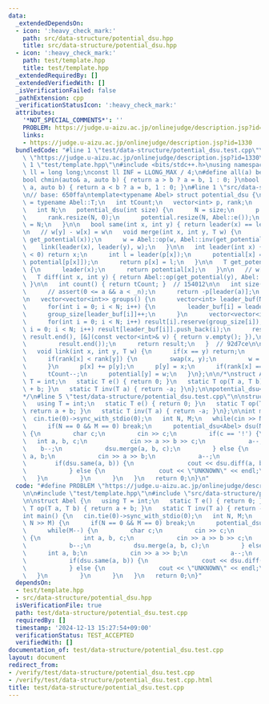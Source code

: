 ```yaml
---
data:
  _extendedDependsOn:
  - icon: ':heavy_check_mark:'
    path: src/data-structure/potential_dsu.hpp
    title: src/data-structure/potential_dsu.hpp
  - icon: ':heavy_check_mark:'
    path: test/template.hpp
    title: test/template.hpp
  _extendedRequiredBy: []
  _extendedVerifiedWith: []
  _isVerificationFailed: false
  _pathExtension: cpp
  _verificationStatusIcon: ':heavy_check_mark:'
  attributes:
    '*NOT_SPECIAL_COMMENTS*': ''
    PROBLEM: https://judge.u-aizu.ac.jp/onlinejudge/description.jsp?id=1330
    links:
    - https://judge.u-aizu.ac.jp/onlinejudge/description.jsp?id=1330
  bundledCode: "#line 1 \"test/data-structure/potential_dsu.test.cpp\"\n#define PROBLEM\
    \ \"https://judge.u-aizu.ac.jp/onlinejudge/description.jsp?id=1330\"\n\n#line\
    \ 1 \"test/template.hpp\"\n#include <bits/stdc++.h>\nusing namespace std;\nusing\
    \ ll = long long;\nconst ll INF = LLONG_MAX / 4;\n#define all(a) begin(a), end(a)\n\
    bool chmin(auto& a, auto b) { return a > b ? a = b, 1 : 0; }\nbool chmax(auto&\
    \ a, auto b) { return a < b ? a = b, 1 : 0; }\n#line 1 \"src/data-structure/potential_dsu.hpp\"\
    \n// base: 650ffa\ntemplate<typename Abel> struct potential_dsu {\n   using T\
    \ = typename Abel::T;\n   int tCount;\n   vector<int> p, rank;\n   vector<T> potential;\n\
    \   int N;\n   potential_dsu(int size) {\n      N = size;\n      p.resize(N, -1);\n\
    \      rank.resize(N, 0);\n      potential.resize(N, Abel::e());\n      tCount\
    \ = N;\n   }\n\n   bool same(int x, int y) { return leader(x) == leader(y); }\n\
    \n   // w[y] - w[x] = w\n   void merge(int x, int y, T w) {\n      w = Abel::op(w,\
    \ get_potential(x));\n      w = Abel::op(w, Abel::inv(get_potential(y)));\n  \
    \    link(leader(x), leader(y), w);\n   }\n\n   int leader(int x) {\n      if(p[x]\
    \ < 0) return x;\n      int l = leader(p[x]);\n      potential[x] = Abel::op(potential[x],\
    \ potential[p[x]]);\n      return p[x] = l;\n   }\n\n   T get_potential(int x)\
    \ {\n      leader(x);\n      return potential[x];\n   }\n\n   // w[y] - w[x]\n\
    \   T diff(int x, int y) { return Abel::op(get_potential(y), Abel::inv(get_potential(x)));\
    \ }\n\n   int count() { return tCount; }  // 154012\n\n   int size(int a) {\n\
    \      // assert(0 <= a && a < _n);\n      return -p[leader(a)];\n   }  // 818fe7\n\
    \n   vector<vector<int>> groups() {\n      vector<int> leader_buf(N), group_size(N);\n\
    \      for(int i = 0; i < N; i++) {\n         leader_buf[i] = leader(i);\n   \
    \      group_size[leader_buf[i]]++;\n      }\n      vector<vector<int>> result(N);\n\
    \      for(int i = 0; i < N; i++) result[i].reserve(group_size[i]);\n      for(int\
    \ i = 0; i < N; i++) result[leader_buf[i]].push_back(i);\n      result.erase(remove_if(result.begin(),\
    \ result.end(), [&](const vector<int>& v) { return v.empty(); }),\n          \
    \         result.end());\n      return result;\n   }  // 92d7ce\n\n   private:\n\
    \   void link(int x, int y, T w) {\n      if(x == y) return;\n      tCount--;\n\
    \      if(rank[x] < rank[y]) {\n         swap(x, y);\n         w = Abel::inv(w);\n\
    \      }\n      p[x] += p[y];\n      p[y] = x;\n      if(rank[x] == rank[y]) rank[x]++;\n\
    \      tCount--;\n      potential[y] = w;\n   }\n};\n\n/*\nstruct Abel {\n   using\
    \ T = int;\n   static T e() { return 0; }\n   static T op(T a, T b) { return a\
    \ + b; }\n   static T inv(T a) { return -a; }\n};\n\npotential_dsu<Abel> dsu(N);\n\
    */\n#line 5 \"test/data-structure/potential_dsu.test.cpp\"\n\nstruct Abel {\n\
    \   using T = int;\n   static T e() { return 0; }\n   static T op(T a, T b) {\
    \ return a + b; }\n   static T inv(T a) { return -a; }\n};\n\nint main() {\n \
    \  cin.tie(0)->sync_with_stdio(0);\n   int N, M;\n   while(cin >> N >> M) {\n\
    \      if(N == 0 && M == 0) break;\n      potential_dsu<Abel> dsu(N);\n      while(M--)\
    \ {\n         char c;\n         cin >> c;\n         if(c == '!') {\n         \
    \   int a, b, c;\n            cin >> a >> b >> c;\n            a--;\n        \
    \    b--;\n            dsu.merge(a, b, c);\n         } else {\n            int\
    \ a, b;\n            cin >> a >> b;\n            a--;\n            b--;\n    \
    \        if(dsu.same(a, b)) {\n               cout << dsu.diff(a, b) << endl;\n\
    \            } else {\n               cout << \"UNKNOWN\" << endl;\n         \
    \   }\n         }\n      }\n   }\n   return 0;\n}\n"
  code: "#define PROBLEM \"https://judge.u-aizu.ac.jp/onlinejudge/description.jsp?id=1330\"\
    \n\n#include \"test/template.hpp\"\n#include \"src/data-structure/potential_dsu.hpp\"\
    \n\nstruct Abel {\n   using T = int;\n   static T e() { return 0; }\n   static\
    \ T op(T a, T b) { return a + b; }\n   static T inv(T a) { return -a; }\n};\n\n\
    int main() {\n   cin.tie(0)->sync_with_stdio(0);\n   int N, M;\n   while(cin >>\
    \ N >> M) {\n      if(N == 0 && M == 0) break;\n      potential_dsu<Abel> dsu(N);\n\
    \      while(M--) {\n         char c;\n         cin >> c;\n         if(c == '!')\
    \ {\n            int a, b, c;\n            cin >> a >> b >> c;\n            a--;\n\
    \            b--;\n            dsu.merge(a, b, c);\n         } else {\n      \
    \      int a, b;\n            cin >> a >> b;\n            a--;\n            b--;\n\
    \            if(dsu.same(a, b)) {\n               cout << dsu.diff(a, b) << endl;\n\
    \            } else {\n               cout << \"UNKNOWN\" << endl;\n         \
    \   }\n         }\n      }\n   }\n   return 0;\n}"
  dependsOn:
  - test/template.hpp
  - src/data-structure/potential_dsu.hpp
  isVerificationFile: true
  path: test/data-structure/potential_dsu.test.cpp
  requiredBy: []
  timestamp: '2024-12-13 15:27:54+09:00'
  verificationStatus: TEST_ACCEPTED
  verifiedWith: []
documentation_of: test/data-structure/potential_dsu.test.cpp
layout: document
redirect_from:
- /verify/test/data-structure/potential_dsu.test.cpp
- /verify/test/data-structure/potential_dsu.test.cpp.html
title: test/data-structure/potential_dsu.test.cpp
---
```

